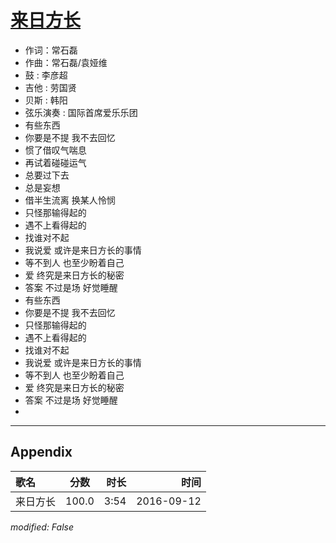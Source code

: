 # [来日方长](https://music.163.com/song?id=429450375)

* 作词：常石磊
* 作曲：常石磊/袁娅维
* 鼓 : 李彦超
* 吉他 : 劳国贤
* 贝斯 : 韩阳
* 弦乐演奏 : 国际首席爱乐乐团
* 有些东西
* 你要是不提 我不去回忆
* 惯了借叹气喘息
* 再试着碰碰运气
* 总要过下去
* 总是妄想
* 借半生流离 换某人怜悯
* 只怪那输得起的
* 遇不上看得起的
* 找谁对不起
* 我说爱 或许是来日方长的事情
* 等不到人 也至少盼着自己
* 爱 终究是来日方长的秘密
* 答案 不过是场 好觉睡醒
* 有些东西
* 你要是不提 我不去回忆
* 只怪那输得起的
* 遇不上看得起的
* 找谁对不起
* 我说爱 或许是来日方长的事情
* 等不到人 也至少盼着自己
* 爱 终究是来日方长的秘密
* 答案 不过是场 好觉睡醒
* 


---

## Appendix

|歌名|分数|时长|时间|
|:---|:---:|---:|---:|
|来日方长|100.0|3:54|2016-09-12

*modified: False*